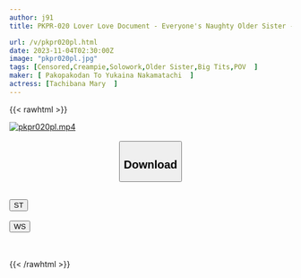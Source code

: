 ```yaml
---
author: j91
title: PKPR-020 Lover Love Document - Everyone's Naughty Older Sister - A One-day Flirty Date With Mary Tachibana

url: /v/pkpr020pl.html
date: 2023-11-04T02:30:00Z
image: "pkpr020pl.jpg"
tags: [Censored,Creampie,Solowork,Older Sister,Big Tits,POV	 ]
maker: [ Pakopakodan To Yukaina Nakamatachi  ]
actress: [Tachibana Mary  ]
---
```



{{< rawhtml >}}

<div class="video" data-videoid="9oj79mK7eWuaXWz">
    <a href="javascript:;">
        <img src="https://my.j91.asia/v/pkpr020pl.jpg" width="WIDTH" height="HEIGHT" alt="pkpr020pl.mp4" loading="lazy">
    </a>
</div>

<script type="text/javascript" src="https://j91.asia/asset/on-demand-st.js"></script>

<br>
  <link rel="stylesheet" href="https://j91.asia/asset/bs5.css">
  
  <center>
  <button class="btn btn-primary" type="button" data-bs-toggle="collapse" data-bs-target=".multi-collapse" aria-expanded="false" aria-controls="multiCollapseExample1 multiCollapseExample2"><h2>Download</h2></button></center>
</p>
<div class="row">
  <div class="col">
    <div class="collapse multi-collapse" id="multiCollapseExample1">
      <div class="card card-body">
	      	      <br>
<div class="buttons">  
<a href="https://streamtape.to/v/9oj79mK7eWuaXWz"><button class="btn-hover color-3"><i class="fa fa-download"></i> ST</button></a></div>
    </div>
  </div>
</div>
  <div class="col">
    <div class="collapse multi-collapse" id="multiCollapseExample2">
      <div class="card card-body">
	      <br>
<div class="buttons">
    <a href="https://wolfstream.tv/ivnhnmtqswry"><button class="btn-hover color-9"><i class="fa fa-download"></i> WS</button></a></div>
<br><br>
      </div>
    </div>
  </div>
</div>

{{< /rawhtml >}}
